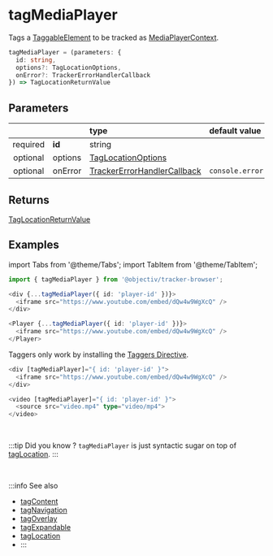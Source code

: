 # tagMediaPlayer

Tags a [TaggableElement](/tracking/browser/api-reference/definitions/TaggableElement.md) to be tracked as [MediaPlayerContext](/taxonomy/reference/location-contexts/MediaPlayerContext.md).

```typescript
tagMediaPlayer = (parameters: {
  id: string,
  options?: TagLocationOptions,
  onError?: TrackerErrorHandlerCallback
}) => TagLocationReturnValue
```

## Parameters
|          |         | type                                                                                              | default value
| :-:      | :--     | :--                                                                                               | :--           
| required | **id**  | string                                                                                            |
| optional | options | [TagLocationOptions](/tracking/browser/api-reference/definitions/TagLocationOptions.md)                   | 
| optional | onError | [TrackerErrorHandlerCallback](/tracking/browser/api-reference/definitions/TrackerErrorHandlerCallback.md) | `console.error`

## Returns
[TagLocationReturnValue](/tracking/browser/api-reference/definitions/TagLocationReturnValue.md)

## Examples

import Tabs from '@theme/Tabs';
import TabItem from '@theme/TabItem';

<Tabs>
  <TabItem value="react" label="React" default>

```typescript jsx
import { tagMediaPlayer } from '@objectiv/tracker-browser';
```

```typescript jsx
<div {...tagMediaPlayer({ id: 'player-id' })}>
  <iframe src="https://www.youtube.com/embed/dQw4w9WgXcQ" />  
</div>
```

```typescript jsx
<Player {...tagMediaPlayer({ id: 'player-id' })}>
  <iframe src="https://www.youtube.com/embed/dQw4w9WgXcQ" />
</Player>
```

  </TabItem>
  <TabItem value="angular" label="Angular">

Taggers only work by installing the [Taggers Directive](/tracking/browser/how-to-guides/getting-started.md#optional---configure-taggers-directive).

```typescript jsx
<div [tagMediaPlayer]="{ id: 'player-id' }">
  <iframe src="https://www.youtube.com/embed/dQw4w9WgXcQ" />  
</div>
```

```typescript jsx
<video [tagMediaPlayer]="{ id: 'player-id' }">
  <source src="video.mp4" type="video/mp4">
</video>
```

  </TabItem>
</Tabs>

<br />

:::tip Did you know ?
`tagMediaPlayer` is just syntactic sugar on top of [tagLocation](/tracking/browser/api-reference/locationTaggers/tagLocation.md).
:::

<br />


:::info See also
- [tagContent](/tracking/browser/api-reference/locationTaggers/tagContent.md)
- [tagNavigation](/tracking/browser/api-reference/locationTaggers/tagNavigation.md)
- [tagOverlay](/tracking/browser/api-reference/locationTaggers/tagOverlay.md)
- [tagExpandable](/tracking/browser/api-reference/locationTaggers/tagExpandable.md)
- [tagLocation](/tracking/browser/api-reference/locationTaggers/tagLocation.md)
- :::
